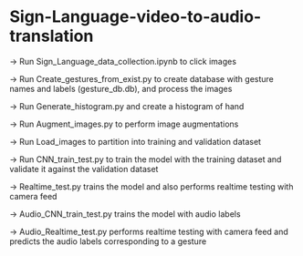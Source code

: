 # Sign-Language-video-to-audio-translation

-> Run Sign_Language_data_collection.ipynb to click images  

-> Run Create_gestures_from_exist.py to create database with gesture names and labels (gesture_db.db), and process the images

-> Run Generate_histogram.py and create a histogram of hand

-> Run Augment_images.py to perform image augmentations

-> Run Load_images to partition into training and validation dataset

-> Run CNN_train_test.py to train the model with the training dataset and validate it against the validation dataset

-> Realtime_test.py trains the model and also performs realtime testing with camera feed

-> Audio_CNN_train_test.py trains the model with audio labels

-> Audio_Realtime_test.py performs realtime testing with camera feed and predicts the audio labels corresponding to a gesture
